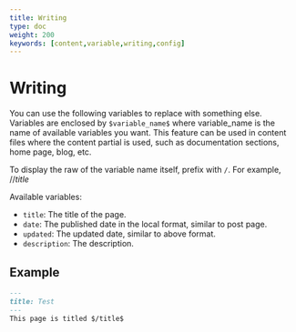 ```yaml
---
title: Writing
type: doc
weight: 200
keywords: [content,variable,writing,config]
---
```

# Writing
You can use the following variables to replace with something else. Variables are enclosed by `$variable_name$` where variable_name is the name of available variables you want. This feature can be used in content files where the content partial is used, such as documentation sections, home page, blog, etc.

To display the raw of the variable name itself, prefix with `/`. For example, $//title$

Available variables:
* `title`: The title of the page.
* `date`: The published date in the local format, similar to post page.
* `updated`: The updated date, similar to above format.
* `description`: The description.

## Example
```markdown
---
title: Test
---
This page is titled $/title$
```